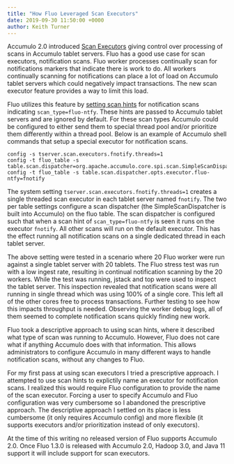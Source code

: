 ```yaml
---
title: "How Fluo Leveraged Scan Executors"
date: 2019-09-30 11:50:00 +0000
author: Keith Turner
---
```


Accumulo 2.0 introduced [Scan Executors][1] giving control over processing of
scans in Accumulo tablet servers. Fluo has a good use case for scan executors,
notification scans.  Fluo worker processes continually scan for notifications
markers that indicate there is work to do. All workers continually scanning for
notifications can place a lot of load on Accumulo tablet servers which could
negatively impact transactions.  The new scan executor feature provides a way
to limit this load.

Fluo utilizes this feature by [setting scan hints][2] for notification scans
indicating `scan_type=fluo-ntfy`.  These hints are passed to Accumulo tablet
servers and are ignored by default. For these scan types Accumulo could be
configured to either send them to special thread pool and/or prioritize them
differently within a thread pool.  Below is an example of Accumulo shell
commands that setup a special executor for notification scans.

```
config -s tserver.scan.executors.fnotify.threads=1
config -t fluo_table -s table.scan.dispatcher=org.apache.accumulo.core.spi.scan.SimpleScanDispatcher
config -t fluo_table -s table.scan.dispatcher.opts.executor.fluo-ntfy=fnotify
```

The system setting `tserver.scan.executors.fnotify.threads=1` creates a single
threaded scan executor in each tablet server named `fnotify`. The two per table
settings configure a scan dispatcher (the SimpleScanDispatcher is built into
Accumulo) on the fluo table.  The scan dispatcher is configured such that when
a scan hint of `scan_type=fluo-ntfy` is seen it runs on the executor `fnotify`.
All other scans will run on the default executor. This has the effect running
all notification scans on a single dedicated thread in each tablet server.

The above setting were tested in a scenario where 20 Fluo worker were run
against a single tablet server with 20 tablets.  The Fluo stress test was run
with a low ingest rate, resulting in continual notification scanning by the 20
workers.  While the test was running, jstack and top were used to inspect the
tablet server. This inspection revealed that notification scans were all
running in single thread which was using 100% of a single core.  This left all
of the other cores free to process transactions.  Further testing to see how
this impacts throughput is needed. Observing the worker debug logs, all of them
seemed to complete notification scans quickly finding new work.

Fluo took a descriptive approach to using scan hints, where it described what
type of scan was running to Accumulo.  However, Fluo does not care what if
anything Accumulo does with that information.  This allows administrators to
configure Accumulo in many different ways to handle notification scans, without
any changes to Fluo.

For my first pass at using scan executors I tried a prescriptive approach. I
attempted to use scan hints to explictily name an executor for notification
scans.  I realized this would require Fluo configuration to provide the name of
the scan executor. Forcing a user to specify Accumulo and Fluo configuration
was very cumbersome so I abandoned the prescriptive approach.  The descriptive
approach I settled on its place is less cumbersome (it only requires Accumulo
config) and more flexible (it supports executors and/or prioritization instead
of only executors).

At the time of this writing no released version of Fluo supports Accumulo 2.0.
Once Fluo 1.3.0 is released with Accumulo 2.0, Hadoop 3.0, and Java 11 support
it will include support for scan executors.

[1]: https://accumulo.apache.org/docs/2.x/administration/scan-executors
[2]: https://github.com/apache/fluo/blob/57b154e13c5c0877bb565fcabf620aa0f30c9f24/modules/core/src/main/java/org/apache/fluo/core/worker/finder/hash/ScanTask.java#L197

